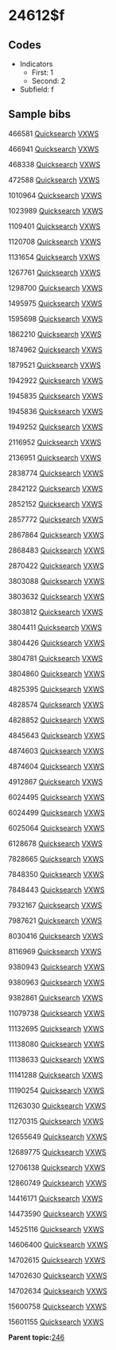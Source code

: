 # 24612$f

## Codes

-   Indicators
    -   First: 1
    -   Second: 2
-   Subfield: f

## Sample bibs

466581 [Quicksearch](https://search.library.yale.edu/catalog/466581) [VXWS](http://prodorbis.library.yale.edu:7014/vxws/GetHoldingsService?bibId=466581)

466941 [Quicksearch](https://search.library.yale.edu/catalog/466941) [VXWS](http://prodorbis.library.yale.edu:7014/vxws/GetHoldingsService?bibId=466941)

468338 [Quicksearch](https://search.library.yale.edu/catalog/468338) [VXWS](http://prodorbis.library.yale.edu:7014/vxws/GetHoldingsService?bibId=468338)

472588 [Quicksearch](https://search.library.yale.edu/catalog/472588) [VXWS](http://prodorbis.library.yale.edu:7014/vxws/GetHoldingsService?bibId=472588)

1010964 [Quicksearch](https://search.library.yale.edu/catalog/1010964) [VXWS](http://prodorbis.library.yale.edu:7014/vxws/GetHoldingsService?bibId=1010964)

1023989 [Quicksearch](https://search.library.yale.edu/catalog/1023989) [VXWS](http://prodorbis.library.yale.edu:7014/vxws/GetHoldingsService?bibId=1023989)

1109401 [Quicksearch](https://search.library.yale.edu/catalog/1109401) [VXWS](http://prodorbis.library.yale.edu:7014/vxws/GetHoldingsService?bibId=1109401)

1120708 [Quicksearch](https://search.library.yale.edu/catalog/1120708) [VXWS](http://prodorbis.library.yale.edu:7014/vxws/GetHoldingsService?bibId=1120708)

1131654 [Quicksearch](https://search.library.yale.edu/catalog/1131654) [VXWS](http://prodorbis.library.yale.edu:7014/vxws/GetHoldingsService?bibId=1131654)

1267761 [Quicksearch](https://search.library.yale.edu/catalog/1267761) [VXWS](http://prodorbis.library.yale.edu:7014/vxws/GetHoldingsService?bibId=1267761)

1298700 [Quicksearch](https://search.library.yale.edu/catalog/1298700) [VXWS](http://prodorbis.library.yale.edu:7014/vxws/GetHoldingsService?bibId=1298700)

1495975 [Quicksearch](https://search.library.yale.edu/catalog/1495975) [VXWS](http://prodorbis.library.yale.edu:7014/vxws/GetHoldingsService?bibId=1495975)

1595698 [Quicksearch](https://search.library.yale.edu/catalog/1595698) [VXWS](http://prodorbis.library.yale.edu:7014/vxws/GetHoldingsService?bibId=1595698)

1862210 [Quicksearch](https://search.library.yale.edu/catalog/1862210) [VXWS](http://prodorbis.library.yale.edu:7014/vxws/GetHoldingsService?bibId=1862210)

1874962 [Quicksearch](https://search.library.yale.edu/catalog/1874962) [VXWS](http://prodorbis.library.yale.edu:7014/vxws/GetHoldingsService?bibId=1874962)

1879521 [Quicksearch](https://search.library.yale.edu/catalog/1879521) [VXWS](http://prodorbis.library.yale.edu:7014/vxws/GetHoldingsService?bibId=1879521)

1942922 [Quicksearch](https://search.library.yale.edu/catalog/1942922) [VXWS](http://prodorbis.library.yale.edu:7014/vxws/GetHoldingsService?bibId=1942922)

1945835 [Quicksearch](https://search.library.yale.edu/catalog/1945835) [VXWS](http://prodorbis.library.yale.edu:7014/vxws/GetHoldingsService?bibId=1945835)

1945836 [Quicksearch](https://search.library.yale.edu/catalog/1945836) [VXWS](http://prodorbis.library.yale.edu:7014/vxws/GetHoldingsService?bibId=1945836)

1949252 [Quicksearch](https://search.library.yale.edu/catalog/1949252) [VXWS](http://prodorbis.library.yale.edu:7014/vxws/GetHoldingsService?bibId=1949252)

2116952 [Quicksearch](https://search.library.yale.edu/catalog/2116952) [VXWS](http://prodorbis.library.yale.edu:7014/vxws/GetHoldingsService?bibId=2116952)

2136951 [Quicksearch](https://search.library.yale.edu/catalog/2136951) [VXWS](http://prodorbis.library.yale.edu:7014/vxws/GetHoldingsService?bibId=2136951)

2838774 [Quicksearch](https://search.library.yale.edu/catalog/2838774) [VXWS](http://prodorbis.library.yale.edu:7014/vxws/GetHoldingsService?bibId=2838774)

2842122 [Quicksearch](https://search.library.yale.edu/catalog/2842122) [VXWS](http://prodorbis.library.yale.edu:7014/vxws/GetHoldingsService?bibId=2842122)

2852152 [Quicksearch](https://search.library.yale.edu/catalog/2852152) [VXWS](http://prodorbis.library.yale.edu:7014/vxws/GetHoldingsService?bibId=2852152)

2857772 [Quicksearch](https://search.library.yale.edu/catalog/2857772) [VXWS](http://prodorbis.library.yale.edu:7014/vxws/GetHoldingsService?bibId=2857772)

2867864 [Quicksearch](https://search.library.yale.edu/catalog/2867864) [VXWS](http://prodorbis.library.yale.edu:7014/vxws/GetHoldingsService?bibId=2867864)

2868483 [Quicksearch](https://search.library.yale.edu/catalog/2868483) [VXWS](http://prodorbis.library.yale.edu:7014/vxws/GetHoldingsService?bibId=2868483)

2870422 [Quicksearch](https://search.library.yale.edu/catalog/2870422) [VXWS](http://prodorbis.library.yale.edu:7014/vxws/GetHoldingsService?bibId=2870422)

3803088 [Quicksearch](https://search.library.yale.edu/catalog/3803088) [VXWS](http://prodorbis.library.yale.edu:7014/vxws/GetHoldingsService?bibId=3803088)

3803632 [Quicksearch](https://search.library.yale.edu/catalog/3803632) [VXWS](http://prodorbis.library.yale.edu:7014/vxws/GetHoldingsService?bibId=3803632)

3803812 [Quicksearch](https://search.library.yale.edu/catalog/3803812) [VXWS](http://prodorbis.library.yale.edu:7014/vxws/GetHoldingsService?bibId=3803812)

3804411 [Quicksearch](https://search.library.yale.edu/catalog/3804411) [VXWS](http://prodorbis.library.yale.edu:7014/vxws/GetHoldingsService?bibId=3804411)

3804426 [Quicksearch](https://search.library.yale.edu/catalog/3804426) [VXWS](http://prodorbis.library.yale.edu:7014/vxws/GetHoldingsService?bibId=3804426)

3804781 [Quicksearch](https://search.library.yale.edu/catalog/3804781) [VXWS](http://prodorbis.library.yale.edu:7014/vxws/GetHoldingsService?bibId=3804781)

3804860 [Quicksearch](https://search.library.yale.edu/catalog/3804860) [VXWS](http://prodorbis.library.yale.edu:7014/vxws/GetHoldingsService?bibId=3804860)

4825395 [Quicksearch](https://search.library.yale.edu/catalog/4825395) [VXWS](http://prodorbis.library.yale.edu:7014/vxws/GetHoldingsService?bibId=4825395)

4828574 [Quicksearch](https://search.library.yale.edu/catalog/4828574) [VXWS](http://prodorbis.library.yale.edu:7014/vxws/GetHoldingsService?bibId=4828574)

4828852 [Quicksearch](https://search.library.yale.edu/catalog/4828852) [VXWS](http://prodorbis.library.yale.edu:7014/vxws/GetHoldingsService?bibId=4828852)

4845643 [Quicksearch](https://search.library.yale.edu/catalog/4845643) [VXWS](http://prodorbis.library.yale.edu:7014/vxws/GetHoldingsService?bibId=4845643)

4874603 [Quicksearch](https://search.library.yale.edu/catalog/4874603) [VXWS](http://prodorbis.library.yale.edu:7014/vxws/GetHoldingsService?bibId=4874603)

4874604 [Quicksearch](https://search.library.yale.edu/catalog/4874604) [VXWS](http://prodorbis.library.yale.edu:7014/vxws/GetHoldingsService?bibId=4874604)

4912867 [Quicksearch](https://search.library.yale.edu/catalog/4912867) [VXWS](http://prodorbis.library.yale.edu:7014/vxws/GetHoldingsService?bibId=4912867)

6024495 [Quicksearch](https://search.library.yale.edu/catalog/6024495) [VXWS](http://prodorbis.library.yale.edu:7014/vxws/GetHoldingsService?bibId=6024495)

6024499 [Quicksearch](https://search.library.yale.edu/catalog/6024499) [VXWS](http://prodorbis.library.yale.edu:7014/vxws/GetHoldingsService?bibId=6024499)

6025064 [Quicksearch](https://search.library.yale.edu/catalog/6025064) [VXWS](http://prodorbis.library.yale.edu:7014/vxws/GetHoldingsService?bibId=6025064)

6128678 [Quicksearch](https://search.library.yale.edu/catalog/6128678) [VXWS](http://prodorbis.library.yale.edu:7014/vxws/GetHoldingsService?bibId=6128678)

7828665 [Quicksearch](https://search.library.yale.edu/catalog/7828665) [VXWS](http://prodorbis.library.yale.edu:7014/vxws/GetHoldingsService?bibId=7828665)

7848350 [Quicksearch](https://search.library.yale.edu/catalog/7848350) [VXWS](http://prodorbis.library.yale.edu:7014/vxws/GetHoldingsService?bibId=7848350)

7848443 [Quicksearch](https://search.library.yale.edu/catalog/7848443) [VXWS](http://prodorbis.library.yale.edu:7014/vxws/GetHoldingsService?bibId=7848443)

7932167 [Quicksearch](https://search.library.yale.edu/catalog/7932167) [VXWS](http://prodorbis.library.yale.edu:7014/vxws/GetHoldingsService?bibId=7932167)

7987621 [Quicksearch](https://search.library.yale.edu/catalog/7987621) [VXWS](http://prodorbis.library.yale.edu:7014/vxws/GetHoldingsService?bibId=7987621)

8030416 [Quicksearch](https://search.library.yale.edu/catalog/8030416) [VXWS](http://prodorbis.library.yale.edu:7014/vxws/GetHoldingsService?bibId=8030416)

8116969 [Quicksearch](https://search.library.yale.edu/catalog/8116969) [VXWS](http://prodorbis.library.yale.edu:7014/vxws/GetHoldingsService?bibId=8116969)

9380943 [Quicksearch](https://search.library.yale.edu/catalog/9380943) [VXWS](http://prodorbis.library.yale.edu:7014/vxws/GetHoldingsService?bibId=9380943)

9380963 [Quicksearch](https://search.library.yale.edu/catalog/9380963) [VXWS](http://prodorbis.library.yale.edu:7014/vxws/GetHoldingsService?bibId=9380963)

9382861 [Quicksearch](https://search.library.yale.edu/catalog/9382861) [VXWS](http://prodorbis.library.yale.edu:7014/vxws/GetHoldingsService?bibId=9382861)

11079738 [Quicksearch](https://search.library.yale.edu/catalog/11079738) [VXWS](http://prodorbis.library.yale.edu:7014/vxws/GetHoldingsService?bibId=11079738)

11132695 [Quicksearch](https://search.library.yale.edu/catalog/11132695) [VXWS](http://prodorbis.library.yale.edu:7014/vxws/GetHoldingsService?bibId=11132695)

11138080 [Quicksearch](https://search.library.yale.edu/catalog/11138080) [VXWS](http://prodorbis.library.yale.edu:7014/vxws/GetHoldingsService?bibId=11138080)

11138633 [Quicksearch](https://search.library.yale.edu/catalog/11138633) [VXWS](http://prodorbis.library.yale.edu:7014/vxws/GetHoldingsService?bibId=11138633)

11141288 [Quicksearch](https://search.library.yale.edu/catalog/11141288) [VXWS](http://prodorbis.library.yale.edu:7014/vxws/GetHoldingsService?bibId=11141288)

11190254 [Quicksearch](https://search.library.yale.edu/catalog/11190254) [VXWS](http://prodorbis.library.yale.edu:7014/vxws/GetHoldingsService?bibId=11190254)

11263030 [Quicksearch](https://search.library.yale.edu/catalog/11263030) [VXWS](http://prodorbis.library.yale.edu:7014/vxws/GetHoldingsService?bibId=11263030)

11270315 [Quicksearch](https://search.library.yale.edu/catalog/11270315) [VXWS](http://prodorbis.library.yale.edu:7014/vxws/GetHoldingsService?bibId=11270315)

12655649 [Quicksearch](https://search.library.yale.edu/catalog/12655649) [VXWS](http://prodorbis.library.yale.edu:7014/vxws/GetHoldingsService?bibId=12655649)

12689775 [Quicksearch](https://search.library.yale.edu/catalog/12689775) [VXWS](http://prodorbis.library.yale.edu:7014/vxws/GetHoldingsService?bibId=12689775)

12706138 [Quicksearch](https://search.library.yale.edu/catalog/12706138) [VXWS](http://prodorbis.library.yale.edu:7014/vxws/GetHoldingsService?bibId=12706138)

12860749 [Quicksearch](https://search.library.yale.edu/catalog/12860749) [VXWS](http://prodorbis.library.yale.edu:7014/vxws/GetHoldingsService?bibId=12860749)

14416171 [Quicksearch](https://search.library.yale.edu/catalog/14416171) [VXWS](http://prodorbis.library.yale.edu:7014/vxws/GetHoldingsService?bibId=14416171)

14473590 [Quicksearch](https://search.library.yale.edu/catalog/14473590) [VXWS](http://prodorbis.library.yale.edu:7014/vxws/GetHoldingsService?bibId=14473590)

14525116 [Quicksearch](https://search.library.yale.edu/catalog/14525116) [VXWS](http://prodorbis.library.yale.edu:7014/vxws/GetHoldingsService?bibId=14525116)

14606400 [Quicksearch](https://search.library.yale.edu/catalog/14606400) [VXWS](http://prodorbis.library.yale.edu:7014/vxws/GetHoldingsService?bibId=14606400)

14702615 [Quicksearch](https://search.library.yale.edu/catalog/14702615) [VXWS](http://prodorbis.library.yale.edu:7014/vxws/GetHoldingsService?bibId=14702615)

14702630 [Quicksearch](https://search.library.yale.edu/catalog/14702630) [VXWS](http://prodorbis.library.yale.edu:7014/vxws/GetHoldingsService?bibId=14702630)

14702634 [Quicksearch](https://search.library.yale.edu/catalog/14702634) [VXWS](http://prodorbis.library.yale.edu:7014/vxws/GetHoldingsService?bibId=14702634)

15600758 [Quicksearch](https://search.library.yale.edu/catalog/15600758) [VXWS](http://prodorbis.library.yale.edu:7014/vxws/GetHoldingsService?bibId=15600758)

15601155 [Quicksearch](https://search.library.yale.edu/catalog/15601155) [VXWS](http://prodorbis.library.yale.edu:7014/vxws/GetHoldingsService?bibId=15601155)

**Parent topic:**[246](../../tags/246/246.md)

